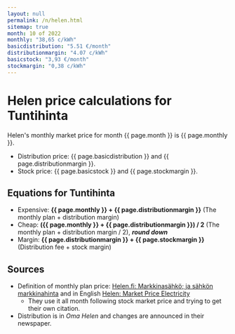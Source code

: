 ```yaml
---
layout: null
permalink: /n/helen.html
sitemap: true
month: 10 of 2022
monthly: "38,65 c/kWh"
basicdistribution: "5.51 €/month"
distributionmargin: "4.07 c/kWh"
basicstock: "3,93 €/month"
stockmargin: "0,38 c/kWh"
---
```


# Helen price calculations for Tuntihinta

Helen's monthly market price for month {{ page.month }} is {{ page.monthly }}.

* Distribution price: {{ page.basicdistribution }} and {{ page.distributionmargin }}.
* Stock price: {{ page.basicstock }} and {{ page.stockmargin }}.

## Equations for Tuntihinta

* Expensive: <strong>{{ page.monthly }} + {{ page.distributionmargin }}</strong> (The monthly plan + distribution margin)
* Cheap: <strong>({{ page.monthly }} + {{ page.distributionmargin }}) / 2</strong> (The monthly plan + distribution margin / 2), ***round down***
* Margin: <strong>{{ page.distributionmargin }} + {{ page.stockmargin }}</strong> (Distribution fee + stock margin)

## Sources

* Definition of monthly plan price: [Helen.fi: Markkinasähkö; ja sähkön markkinahinta](https://www.helen.fi/sahko/sahkosopimus/markkinahinta) and in English [Helen: Market Price Electricity](https://www.helen.fi/en/electricity/electricity-products-and-prices/marketpriceelectricity)
  * They use it all month following stock market price and trying to get their own citation.
* Distribution is in *Oma Helen* and changes are announced in their newspaper.

